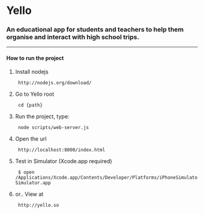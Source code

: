 # Yello

### An educational app for students and teachers to help them organise and interact with high school trips.


---

#### How to run the project

1. Install nodejs

		http://nodejs.org/download/
	
2. Go to Yello root
		
		cd {path}

2. Run the project, type: 
	
		node scripts/web-server.js

3. Open the url

		http://localhost:8000/index.html
		
4. Test in Simulator (Xcode.app required)

		$ open /Applications/Xcode.app/Contents/Developer/Platforms/iPhoneSimulator.platform/Developer/Applications/iPhone\ Simulator.app 
		
5. or.. View at

		http://yello.so